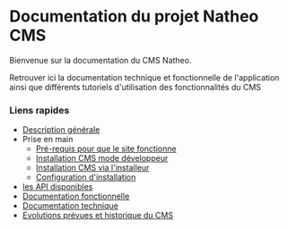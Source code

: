 # Documentation du projet Natheo CMS

Bienvenue sur la documentation du CMS Natheo.

Retrouver ici la documentation technique et fonctionnelle de l'application ainsi que différents tutoriels d'utilisation des fonctionnalités du CMS

### Liens rapides
- [Description générale](Docs/description_generale.md)
- Prise en main
  - [Pré-requis pour que le site fonctionne](Docs/Installation/pre-requis.md)
  - [Installation CMS mode développeur](Docs/Installation/install-dev.md)
  - [Installation CMS via l'installeur](Docs/Installation/install-prod.md)
  - [Configuration d'installation](Docs/Installation/config-install.md)
- [les API disponibles](Docs/API/index.md)
- [Documentation fonctionnelle](Docs/Fonctionnelles/index.md)
- [Documentation technique](Docs/Techniques/index.md)
- [Evolutions prévues et historique du CMS](Docs/todo.md)
